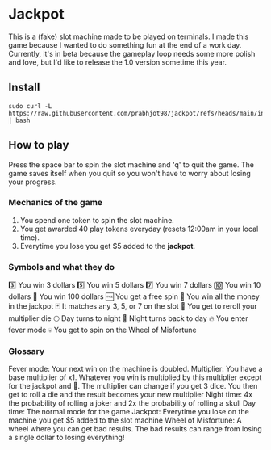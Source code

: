 # Jackpot

This is a (fake) slot machine made to be played on terminals. I made this game because I wanted to do something fun
at the end of a work day. Currently, it's in beta because the gameplay loop needs some more polish and love, but I'd like
to release the 1.0 version sometime this year.

## Install

```
sudo curl -L https://raw.githubusercontent.com/prabhjot98/jackpot/refs/heads/main/install.sh | bash
```

## How to play

Press the space bar to spin the slot machine and 'q' to quit the game. The game saves itself when you quit so you won't
have to worry about losing your progress.

### Mechanics of the game

1. You spend one token to spin the slot machine.
2. You get awarded 40 play tokens everyday (resets 12:00am in your local time).
3. Everytime you lose you get $5 added to the **jackpot**.

### Symbols and what they do

3️⃣  You win 3 dollars
5️⃣  You win 5 dollars
7️⃣  You win 7 dollars
🔟 You win 10 dollars
💯 You win 100 dollars
🆓 You get a free spin
🍯 You win all the money in the jackpot
🃏 It matches any 3, 5, or 7 on the slot
🎲 You get to reroll your multiplier die
🌕 Day turns to night
🌅 Night turns back to day
🔥 You enter fever mode
💀 You get to spin on the Wheel of Misfortune

### Glossary

Fever mode: Your next win on the machine is doubled.
Multiplier: You have a base multiplier of x1. Whatever you win is multiplied by this multiplier except for the jackpot and 💯. The multiplier can change if you get 3 dice. You then get to roll a die and the result becomes your new multiplier
Night time: 4x the probability of rolling a joker and 2x the probability of rolling a skull
Day time: The normal mode for the game
Jackpot: Everytime you lose on the machine you get $5 added to the slot machine
Wheel of Misfortune: A wheel where you can get bad results. The bad results can range from losing a single dollar to losing everything!
